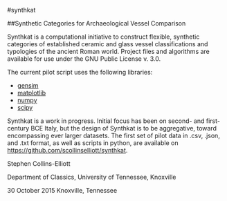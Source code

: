 #synthkat

##Synthetic Categories for Archaeological Vessel Comparison

Synthkat is a computational initiative to construct flexible,
synthetic categories of established ceramic and glass vessel
classifications and typologies of the ancient Roman world.
Project files and algorithms are available for use under the
GNU Public License v. 3.0.

The current pilot script uses the following libraries:
- [gensim](https://radimrehurek.com/gensim/)
- [matplotlib](matplotlib.org/)
- [numpy](https://www.numpy.org)
- [scipy](https://www.scipy.org)

Synthkat is a work in progress. Initial focus has been on
second- and first-century BCE Italy, but the design of
Synthkat is to be aggregative, toward encompassing ever
larger datasets. The first set of pilot data in .csv,
.json, and .txt format, as well as scripts in python,
are available on https://github.com/scollinselliott/synthkat.

Stephen Collins-Elliott

Department of Classics, University of Tennessee, Knoxville

30 October 2015
Knoxville, Tennessee

